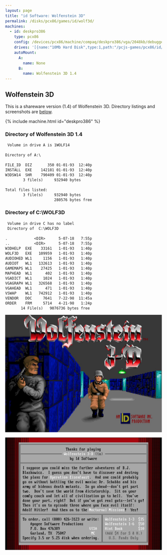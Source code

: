 ```yaml
---
layout: page
title: "id Software: Wolfenstein 3D"
permalink: /disks/pcx86/games/id/wolf3d/
machines:
  - id: deskpro386
    type: pcx86
    config: /devices/pcx86/machine/compaq/deskpro386/vga/2048kb/debugger/machine.xml
    drives: '[{name:"10Mb Hard Disk",type:1,path:"/pcjs-games/pcx86/id/wolf3d/COMPAQ331-WOLF3D.json"}]'
    autoMount:
      A:
        name: None
      B:
        name: Wolfenstein 3D 1.4
---
```


Wolfenstein 3D
--------------

This is a shareware version (1.4) of Wolfenstein 3D.  Directory listings and screenshots are
[below](#directory-of-wolfenstein-3d-14).

{% include machine.html id="deskpro386" %}

### Directory of Wolfenstein 3D 1.4

	 Volume in drive A is 1WOLF14    

	Directory of A:\

	FILE_ID  DIZ       350 01-01-93  12:40p
	INSTALL  EXE    142181 01-01-93  12:40p
	W3DSW14  SHR    790409 01-01-93  12:40p
	        3 file(s)     932940 bytes

	Total files listed:
	        3 file(s)     932940 bytes
	                      280576 bytes free

### Directory of C:\WOLF3D

     Volume in drive C has no label
     Directory of  C:\WOLF3D
    
    .            <DIR>      5-07-18   7:55p
    ..           <DIR>      5-07-18   7:55p
    W3DHELP  EXE    33161   1-01-93   1:40p
    WOLF3D   EXE   109959   1-01-93   1:40p
    AUDIOHED WL1     1156   1-01-93   1:40p
    AUDIOT   WL1   132613   1-01-93   1:40p
    GAMEMAPS WL1    27425   1-01-93   1:40p
    MAPHEAD  WL1      402   1-01-93   1:40p
    VGADICT  WL1     1024   1-01-93   1:40p
    VGAGRAPH WL1   326568   1-01-93   1:40p
    VGAHEAD  WL1      471   1-01-93   1:40p
    VSWAP    WL1   742912   1-01-93   1:40p
    VENDOR   DOC     7641   7-22-98  11:45a
    ORDER    FRM     5714   4-21-98   1:24p
           14 File(s)   9076736 bytes free
    
![Wolfenstein 3D 1.4 Intro Screenshot](screenshot1.jpg)
    
![Wolfenstein 3D 1.4 Closing Screenshot](screenshot2.jpg)
